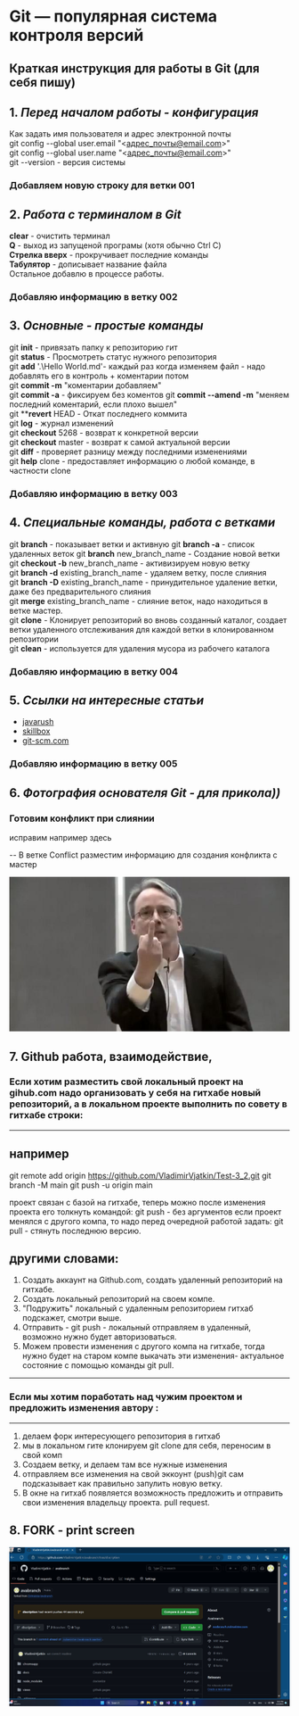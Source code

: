 # Git — популярная система контроля версий

## Краткая инструкция для работы в Git (для себя пишу)

## 1. *Перед началом работы - конфигурация*
Как задать имя пользователя и адрес электронной почты  
git config --global user.email "<адрес_почты@email.com>"  
git config --global user.name "<адрес_почты@email.com>"  
git --version  - версия системы  
### Добавляем новую строку для ветки 001



## 2. *Работа с терминалом в Git*  
**clear** - очистить терминал  
**Q** - выход из запущеной програмы (хотя обычно Сtrl C)  
**Стрелка вверх** - прокручивает последние команды  
**Табулятор** - дописывает название файла  
Остальное добавлю в процессе работы.    
### Добавляю информацию в ветку 002   


## 3. *Основные - простые команды*  
git **init** - привязать папку к репозиторию гит  
git **status** - Просмотреть статус нужного репозитория  
git **add** '.\Hello World.md'- каждый раз когда изменяем файл - надо добавлять его в контроль + коментарии потом    
git **commit -m** "коментарии добавляем"  
git **commit -a** - фиксируем без коментов
git **commit --amend -m** "меняем последний коментарий, если плохо вышел"  
git ****revert** HEAD - Откат последнего коммита      
git **log** - журнал изменений  
git **checkout** 5268 - возврат к конкретной версии   
git **checkout** master - возврат к самой актуальной версии  
git **diff**  - проверяет разницу между последними изменениями  
git **help** clone - предоставляет информацию о любой команде, в частности clone   
### Добавляю информацию в ветку 003  


## 4. *Специальные команды, работа с ветками* 
git **branch** - показывает ветки и активную 
git **branch -a**  - список удаленных веток 
git **branch** new_branch_name -  Создание новой ветки  
git **checkout -b** new_branch_name  - активизируем новую ветку    
git **branch -d** existing_branch_name - удаляем ветку, после слияния   
git **branch -D** existing_branch_name - принудительное удаление ветки, даже без предварительного слияния    
git **merge** existing_branch_name -  слияние веток, надо находиться в ветке мастер.  
git **clone** - Клонирует репозиторий во вновь созданный каталог, создает ветки удаленного отслеживания для каждой ветки в клонированном репозитории  
git **clean** - используется для удаления мусора из рабочего каталога  
### Добавляю информацию в ветку 004  


## 5. *Ссылки на интересные статьи*
+ [javarush](https://javarush.com/groups/posts/2683-nachalo-rabotih-s-git-podrobnihy-gayd-dlja-novichkov)   
+ [skillbox](https://skillbox.ru/media/code/yazyk-razmetki-markdown-shpargalka-po-sintaksisu-s-primerami/)  
+ [git-scm.com](https://git-scm.com/book/ru/v2/%D0%9F%D1%80%D0%B8%D0%BB%D0%BE%D0%B6%D0%B5%D0%BD%D0%B8%D0%B5-C%3A-%D0%9A%D0%BE%D0%BC%D0%B0%D0%BD%D0%B4%D1%8B-Git-%D0%9E%D1%81%D0%BD%D0%BE%D0%B2%D0%BD%D1%8B%D0%B5-%D0%BA%D0%BE%D0%BC%D0%B0%D0%BD%D0%B4%D1%8B)  

### Добавляю информацию в ветку 005  

## 6. *Фотография основателя Git - для прикола))* 
### Готовим конфликт при слиянии
исправим например здесь

-- В ветке Conflict разместим информацию для создания конфликта с мастер

![вот вам](Linus.jpg)

## 7. Github работа, взаимодействие, 
### Если хотим разместить свой локальный проект на gihub.com надо организовать у себя на гитхабе новый репозиторий, а в локальном проекте выполнить по совету в гитхабе строки:
________________________
## например
git remote add origin https://github.com/VladimirVjatkin/Test-3_2.git
git branch -M main
git push -u origin main

проект связан с базой на гитхабе, теперь можно после изменения проекта его 
толкнуть командой:
git push - без аргументов
если проект менялся с другого компа, то надо перед очередной работой 
задать:
git pull - стянуть последнюю версию. 

## другими словами:
1. Создать аккаунт на Github.com, создать удаленный репозиторий на гитхабе.
2. Создать локальный репозиторий на своем компе.
3. "Подружить" локальный с удаленным репозиторием гитхаб подскажет, смотри выше.
4. Отправить - git push -  локальный отправляем в удаленный, возможно нужно будет авторизоваться.
5. Можем провести изменения с другого компа на гитхабе, тогда нужно будет на старом компе выкачать эти изменения- актуальное состояние с помощью команды git pull.

_________________________
### Если мы хотим поработать над чужим проектом и предложить изменения автору :
_________________________
1. делаем форк интересующего репозитория в гитхаб
2. мы в локальном гите клонируем git clone для себя, переносим в свой комп
3. Создаем ветку, и делаем там все нужные изменения
4. отправляем все изменения на свой эккоунт (push)git сам подсказывает как правильно запулить новую ветку.
5. В окне на гитхаб появляется возможность предложить и отправить свои изменения владельцу проекта. pull request.


## 8. FORK - print screen
![](SH.jpg)

